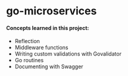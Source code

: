 # go-microservices

#### Concepts learned in this project:
- Reflection 
- Middleware functions
- Writing custom validations with Govalidator 
- Go routines 
- Documenting with Swagger

